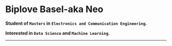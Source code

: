 # Biplove Basel-aka Neo #
**Student of `Masters` in `Electronics and Communication Engineering`.**

**Interested in `Data Science` and `Machine Learning`.**

---
